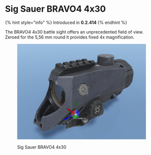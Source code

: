 # Sig Sauer BRAVO4 4x30

{% hint style="info" %}
Introduced in **0.2.414**
{% endhint %}

The BRAVO4 4x30 battle sight offers an unprecedented field of view. Zeroed for the 5,56 mm round it provides fixed 4x magnification.

<figure><img src="../../../../.gitbook/assets/image (8).png" alt=""><figcaption><p>Sig Sauer BRAVO4 4x30</p></figcaption></figure>

